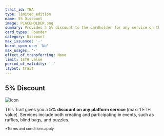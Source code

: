 ```yaml
---
trait_id: TBA
type: limited_edition
name: 5% Discount
image: PLACEHOLDER.png
summary: Provides a 5% discount to the cardholder for any service on the Ether Cards events platform.
card_types: Founder
category: Discount
max_issuance: '-'
burnt_upon_use: 'No'
max_usages: '-'
effect_of_transferring: None
limit: 1ETH value
period_of_validity: '-'
layout: trait
---
```


## 5% Discount

![icon](/assets/images/trait-icons/{{page.image}})

This Trait gives you a **5% discount on any platform service** (max: 1 ETH value). Services include both creating and participating in events, such as raffles, blind bags, and puzzles. 

<small>*Terms and conditions apply.</small>


